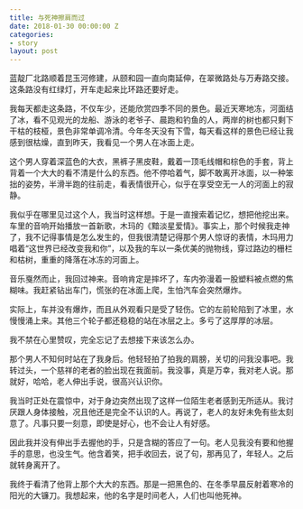 ```yaml
---
title: 与死神擦肩而过
date: 2018-01-30 00:00:00 Z
categories:
- story
layout: post
---
```


蓝靛厂北路顺着昆玉河修建，从颐和园一直向南延伸，在翠微路处与万寿路交接。这条路没有红绿灯，开车走起来比环路还要好走。

我每天都走这条路，不仅车少，还能欣赏四季不同的景色。最近天寒地冻，河面结了冰，看不见观光的龙船、游泳的老爷子、晨跑和钓鱼的人，两岸的树也都只剩下干枯的枝桠，景色非常单调冷清。今年冬天没有下雪，每天看这样的景色已经让我感到很枯燥，直到昨天，我看见一个男人在冰面上走。

这个男人穿着深蓝色的大衣，黑裤子黑皮鞋，戴着一顶毛线帽和棕色的手套，背上背着一个大大的看不清是什么的东西。他不停哈着气，脚不敢离开冰面，以一种笨拙的姿势，半滑半跑的往前走，看表情很开心，似乎在享受空无一人的河面上的寂静。

我似乎在哪里见过这个人，我当时这样想。于是一直搜索着记忆，想把他挖出来。车里的音响开始播放一首新歌，木玛的《黯淡星爱情》。事实上，那个时候我走神了，我不记得事情是怎么发生的，但我很清楚记得那个男人惊讶的表情，木玛用力唱着“这世界已经改变我和你”，以及我的车以一条优美的抛物线，穿过路边的栅栏和枯树，重重的降落在冰冻的河面上。

音乐戛然而止，我回过神来。音响肯定是摔坏了，车内弥漫着一股塑料被点燃的焦糊味。我赶紧钻出车门，慌张的在冰面上爬，生怕汽车会突然爆炸。

实际上，车并没有爆炸，而且从外观看只是受了轻伤。它的左前轮陷到了冰里，水慢慢涌上来。其他三个轮子都还稳稳的站在冰层之上。多亏了这厚厚的冰层。

我不禁在心里赞叹，完全忘记了去想接下来该怎么办。

那个男人不知何时站在了我身后。他轻轻拍了拍我的肩膀，关切的问我没事吧。我转过头，一个慈祥的老者的脸出现在我面前。我没事，真是万幸，我对老人说。那就好，哈哈，老人伸出手说，很高兴认识你。

我当时正处在震惊中，对于身边突然出现了这样一位陌生老者感到无所适从。我讨厌跟人身体接触，况且他还是完全不认识的人。再说了，老人的友好未免有些太刻意了。凡事只要一刻意，即使是好心，也不会让人有好感。

因此我并没有伸出手去握他的手，只是含糊的答应了一句。老人见我没有要和他握手的意思，也没生气。他含着笑，把手收回去，说了句，那再见了，年轻人。之后就转身离开了。

我终于看清了他背上那个大大的东西。那是一把黑色的、在冬季早晨反射着寒冷的阳光的大镰刀。我想起来，他的名字是时间老人，人们也叫他死神。
